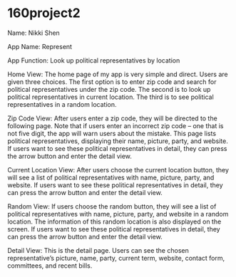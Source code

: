 # 160project2
Name:
Nikki Shen

App Name:
Represent

App Function:
Look up political representatives by location


Home View:
The home page of my app is very simple and direct. Users are given three choices. 
The first option is to enter zip code and search for political representatives under the zip code. 
The second is to look up political representatives in current location. 
The third is to see political representatives in a random location.


Zip Code View:
After users enter a zip code, they will be directed to the following page. 
Note that if users enter an incorrect zip code – one that is not five digit, the app will warn users about the mistake. 
This page lists political representatives, displaying their name, picture, party, and website. 
If users want to see these political representatives in detail, they can press the arrow button and enter the detail view.


Current Location View:
After users choose the current location button, they will see a list of political representatives with name, picture, party, and website. 
If users want to see these political representatives in detail, they can press the arrow button and enter the detail view.


Random View:
If users choose the random button, they will see a list of political representatives with name, picture, party, and website in a random location. 
The information of this random location is also displayed on the screen. 
If users want to see these political representatives in detail, they can press the arrow button and enter the detail view.


Detail View:
This is the detail page. 
Users can see the chosen representative’s picture, name, party, current term, website, contact form, committees, and recent bills.
